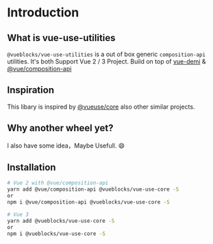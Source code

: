 # Introduction

## What is vue-use-utilities

`@vueblocks/vue-use-utilities` is a out of box generic `composition-api` utilities. It's both Support
Vue 2 / 3 Project. Build on top of [vue-demi](https://github.com/antfu/vue-demi) & [@vue/composition-api](https://github.com/vuejs/composition-api)

## Inspiration

This libary is inspired by [@vueuse/core](https://github.com/antfu/vueuse) also other similar projects.

## Why another wheel yet?

I also have some idea，Maybe Usefull. 😄

## Installation

```bash
# Vue 2 with @vue/composition-api
yarn add @vue/composition-api @vueblocks/vue-use-core -S
or
npm i @vue/composition-api @vueblocks/vue-use-core -S

# Vue 3
yarn add @vueblocks/vue-use-core -S
or
npm i @vueblocks/vue-use-core -S
```
